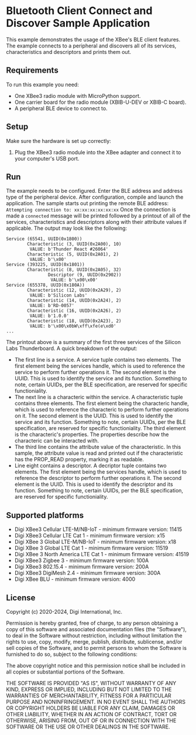 Bluetooth Client Connect and Discover Sample Application
========================================================

This example demonstrates the usage of the XBee's BLE client features.
The example connects to a peripheral and discovers all of its services,
characteristics and descriptors and prints them out.

Requirements
------------

To run this example you need:

* One XBee3 radio module with MicroPython support.
* One carrier board for the radio module (XBIB-U-DEV or XBIB-C board).
* A peripheral BLE device to connect to.

Setup
-----

Make sure the hardware is set up correctly:

1. Plug the XBee3 radio module into the XBee adapter and connect it to your
   computer's USB port.

Run
---

The example needs to be configured. Enter the BLE address and address type
of the peripheral device. After configuration, compile and launch the
application.
The sample starts out printing the remote BLE address:
`Attempting connection to: xx:xx:xx:xx:xx:xx`
Once the connection is made a `connected` message will be printed followed by
a printout of all of the services, characteristics and descriptors along with
their attribute values if applicable. The output may look like the following:
```
Service (65541, UUID(0x1800))
        Characteristic (3, UUID(0x2A00), 10)
         VALUE: b'Thunder React #26064'
        Characteristic (5, UUID(0x2A01), 2)
         VALUE: b'\x00'
Service (393225, UUID(0x1801))
        Characteristic (8, UUID(0x2A05), 32)
                Descriptor (9, UUID(0x2902))
                 VALUE: b'\x00\x00'
Service (655378, UUID(0x180A))
        Characteristic (12, UUID(0x2A29), 2)
         VALUE: b'Silicon Labs'
        Characteristic (14, UUID(0x2A24), 2)
         VALUE: b'RD-0057'
        Characteristic (16, UUID(0x2A26), 2)
         VALUE: b'1.0.0'
        Characteristic (18, UUID(0x2A23), 2)
         VALUE: b'\x00\x0bW\xff\xfe(e\xd0'
...
```
The printout above is a summary of the first three services of the Silicon Labs
Thunderboard. A quick breakdown of the output:
*  The first line is a service. A service tuple contains two elements. The
   first element being the services handle, which is used to reference the
   service to perform further operations it. The second element is the UUID.
   This is used to identify the service and its function. Something to note,
   certain UUIDs, per the BLE specification, are reserved for specific
   functioniality.
*  The next line is a characteric within the service. A characteristic tuple
   contains three elements. The first element being the characteric handle,
   which is used to reference the characteric to perform further operations on
   it. The second element is the UUID. This is used to identify the service and
   its function. Something to note, certain UUIDs, per the BLE specification,
   are reserved for specific functioniality. The third element is the
   characteric's properties. The properties describe how the characteric can be
   interacted with.
*  The third line contains the attribute value of the characteristic. In this
   sample, the attribute value is read and printed out if the characteristic
   has the PROP_READ property, marking it as readable.
*  Line eight contains a descriptor. A decriptor tuple contains two elements.
   The first element being the services handle, which is used to reference the
   descriptor to perform further operations it. The second element is the UUID.
   This is used to identify the descriptor and its function. Something to note,
   certain UUIDs, per the BLE specification, are reserved for specific
   functioniality.

Supported platforms
-------------------

* Digi XBee3 Cellular LTE-M/NB-IoT - minimum firmware version: 11415
* Digi XBee3 Cellular LTE Cat 1 - minimum firmware version: x15
* Digi XBee 3 Global LTE-M/NB-IoT - minimum firmware version: x18
* Digi XBee 3 Global LTE Cat 1 - minimum firmware version: 11519
* Digi XBee 3 North America LTE Cat 1 - minimum firmware version: 41519
* Digi XBee3 Zigbee 3 - minimum firmware version: 100A
* Digi XBee3 802.15.4 - minimum firmware version: 200A
* Digi XBee3 DigiMesh 2.4 - minimum firmware version: 300A
* Digi XBee BLU - minimum firmware version: 4000

License
-------

Copyright (c) 2020-2024, Digi International, Inc.

Permission is hereby granted, free of charge, to any person obtaining a copy
of this software and associated documentation files (the "Software"), to deal
in the Software without restriction, including without limitation the rights
to use, copy, modify, merge, publish, distribute, sublicense, and/or sell
copies of the Software, and to permit persons to whom the Software is
furnished to do so, subject to the following conditions:

The above copyright notice and this permission notice shall be included in all
copies or substantial portions of the Software.

THE SOFTWARE IS PROVIDED "AS IS", WITHOUT WARRANTY OF ANY KIND, EXPRESS OR
IMPLIED, INCLUDING BUT NOT LIMITED TO THE WARRANTIES OF MERCHANTABILITY,
FITNESS FOR A PARTICULAR PURPOSE AND NONINFRINGEMENT. IN NO EVENT SHALL THE
AUTHORS OR COPYRIGHT HOLDERS BE LIABLE FOR ANY CLAIM, DAMAGES OR OTHER
LIABILITY, WHETHER IN AN ACTION OF CONTRACT, TORT OR OTHERWISE, ARISING FROM,
OUT OF OR IN CONNECTION WITH THE SOFTWARE OR THE USE OR OTHER DEALINGS IN THE
SOFTWARE.
